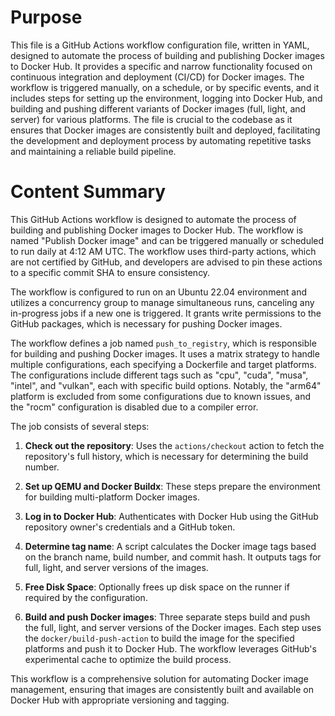 # Purpose
This file is a GitHub Actions workflow configuration file, written in YAML, designed to automate the process of building and publishing Docker images to Docker Hub. It provides a specific and narrow functionality focused on continuous integration and deployment (CI/CD) for Docker images. The workflow is triggered manually, on a schedule, or by specific events, and it includes steps for setting up the environment, logging into Docker Hub, and building and pushing different variants of Docker images (full, light, and server) for various platforms. The file is crucial to the codebase as it ensures that Docker images are consistently built and deployed, facilitating the development and deployment process by automating repetitive tasks and maintaining a reliable build pipeline.
# Content Summary
This GitHub Actions workflow is designed to automate the process of building and publishing Docker images to Docker Hub. The workflow is named "Publish Docker image" and can be triggered manually or scheduled to run daily at 4:12 AM UTC. The workflow uses third-party actions, which are not certified by GitHub, and developers are advised to pin these actions to a specific commit SHA to ensure consistency.

The workflow is configured to run on an Ubuntu 22.04 environment and utilizes a concurrency group to manage simultaneous runs, canceling any in-progress jobs if a new one is triggered. It grants write permissions to the GitHub packages, which is necessary for pushing Docker images.

The workflow defines a job named `push_to_registry`, which is responsible for building and pushing Docker images. It uses a matrix strategy to handle multiple configurations, each specifying a Dockerfile and target platforms. The configurations include different tags such as "cpu", "cuda", "musa", "intel", and "vulkan", each with specific build options. Notably, the "arm64" platform is excluded from some configurations due to known issues, and the "rocm" configuration is disabled due to a compiler error.

The job consists of several steps:

1. **Check out the repository**: Uses the `actions/checkout` action to fetch the repository's full history, which is necessary for determining the build number.

2. **Set up QEMU and Docker Buildx**: These steps prepare the environment for building multi-platform Docker images.

3. **Log in to Docker Hub**: Authenticates with Docker Hub using the GitHub repository owner's credentials and a GitHub token.

4. **Determine tag name**: A script calculates the Docker image tags based on the branch name, build number, and commit hash. It outputs tags for full, light, and server versions of the images.

5. **Free Disk Space**: Optionally frees up disk space on the runner if required by the configuration.

6. **Build and push Docker images**: Three separate steps build and push the full, light, and server versions of the Docker images. Each step uses the `docker/build-push-action` to build the image for the specified platforms and push it to Docker Hub. The workflow leverages GitHub's experimental cache to optimize the build process.

This workflow is a comprehensive solution for automating Docker image management, ensuring that images are consistently built and available on Docker Hub with appropriate versioning and tagging.
